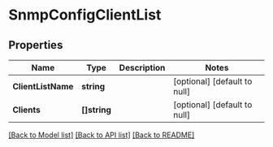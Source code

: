 # SnmpConfigClientList

## Properties
Name | Type | Description | Notes
------------ | ------------- | ------------- | -------------
**ClientListName** | **string** |  | [optional] [default to null]
**Clients** | **[]string** |  | [optional] [default to null]

[[Back to Model list]](../README.md#documentation-for-models) [[Back to API list]](../README.md#documentation-for-api-endpoints) [[Back to README]](../README.md)

